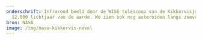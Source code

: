 ```yaml
---
onderschrift: Infrarood beeld door de WISE telescoop van de Kikkervisjesnevel,
  12.000 lichtjaar van de aarde. We zien ook nog asteroïden langs zoeven.
bron: NASA
image: /img/nasa-kikkervis-nevel
---
```

